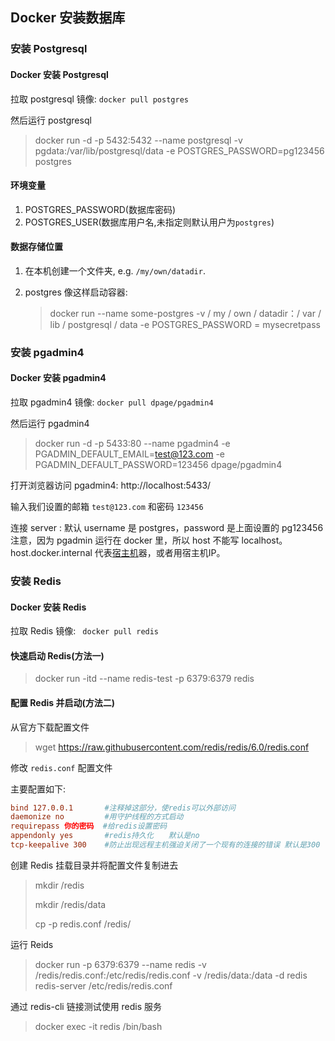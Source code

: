 ## Docker 安装数据库

### 安装 Postgresql

#### Docker 安装 Postgresql

拉取 postgresql 镜像: `docker pull postgres`

然后运行 postgresql

> docker run -d -p 5432:5432 --name postgresql -v pgdata:/var/lib/postgresql/data -e POSTGRES_PASSWORD=pg123456 postgres

#### 环境变量

1. POSTGRES_PASSWORD(数据库密码)
2. POSTGRES_USER(数据库用户名,未指定则默认用户为`postgres`)

#### 数据存储位置

1. 在本机创建一个文件夹, e.g. `/my/own/datadir`.

2. postgres 像这样启动容器:

   > docker run --name some-postgres -v / my / own / datadir：/ var / lib / postgresql / data -e POSTGRES_PASSWORD = mysecretpass

### 安装 pgadmin4

#### Docker 安装 pgadmin4

拉取 pgadmin4 镜像: `docker pull dpage/pgadmin4`

然后运行 pgadmin4

> docker run -d -p 5433:80 --name pgadmin4 -e PGADMIN_DEFAULT_EMAIL=test@123.com -e PGADMIN_DEFAULT_PASSWORD=123456 dpage/pgadmin4

打开浏览器访问 pgadmin4: http://localhost:5433/

输入我们设置的邮箱 `test@123.com` 和密码 `123456`

连接 server : 默认 username 是 postgres，password 是上面设置的 pg123456 注意，因为 pgadmin 运行在 docker 里，所以 host 不能写 localhost。host.docker.internal 代表[宿主机](https://cloud.tencent.com/product/cdh?from=10680)器，或者用宿主机IP。



### 安装 Redis

#### Docker 安装 Redis

拉取 Redis 镜像: ` docker pull redis`

#### 快速启动 Redis(方法一)

> docker run -itd --name redis-test -p 6379:6379 redis

#### 配置 Redis 并启动(方法二)

从官方下载配置文件

> wget https://raw.githubusercontent.com/redis/redis/6.0/redis.conf

修改 `redis.conf` 配置文件

主要配置如下:

``` conf
bind 127.0.0.1       #注释掉这部分，使redis可以外部访问
daemonize no         #用守护线程的方式启动
requirepass 你的密码  #给redis设置密码
appendonly yes       #redis持久化　　默认是no
tcp-keepalive 300    #防止出现远程主机强迫关闭了一个现有的连接的错误 默认是300
```

创建 Redis 挂载目录并将配置文件复制进去

> mkdir /redis
>
> mkdir /redis/data
>
> cp -p redis.conf /redis/

运行 Reids

> docker run -p 6379:6379 --name redis -v /redis/redis.conf:/etc/redis/redis.conf  -v /redis/data:/data -d redis redis-server /etc/redis/redis.conf

通过 redis-cli 链接测试使用 redis 服务

> docker exec -it redis /bin/bash



